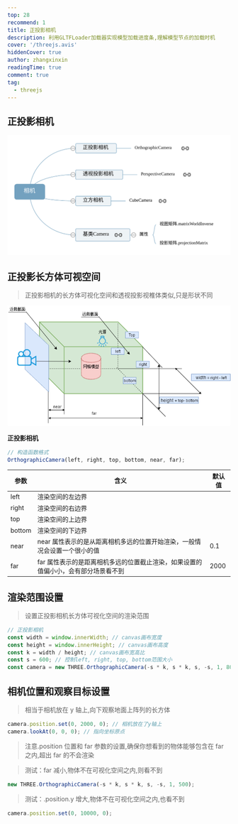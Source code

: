 ```yaml
---
top: 28
recommend: 1
title: 正投影相机
description: 利用GLTFLoader加载器实现模型加载进度条,理解模型节点的加载时机
cover: '/threejs.avis'
hiddenCover: true
author: zhangxinxin
readingTime: true
comment: true
tag:
  - threejs
---
```


## 正投影相机

![](../../public/threejs/相机.svg)

## 正投影长方体可视空间

> 正投影相机的长方体可视化空间和透视投影视椎体类似,只是形状不同

![](../../public/threejs/正投影可视空间.png)

**正投影相机**

```js
// 构造函数格式
OrthographicCamera(left, right, top, bottom, near, far);
```

| 参数   | 含义                                                                               | 默认值 |
| ------ | ---------------------------------------------------------------------------------- | ------ |
| left   | 渲染空间的左边界                                                                   |        |
| right  | 渲染空间的右边界                                                                   |        |
| top    | 渲染空间的上边界                                                                   |        |
| bottom | 渲染空间的下边界                                                                   |        |
| near   | near 属性表示的是从距离相机多远的位置开始渲染，一般情况会设置一个很小的值          | 0.1    |
| far    | far 属性表示的是距离相机多远的位置截止渲染，如果设置的值偏小小，会有部分场景看不到 | 2000   |

## 渲染范围设置

> 设置正投影相机长方体可视化空间的渲染范围

```js
// 正投影相机
const width = window.innerWidth; // canvas画布宽度
const height = window.innerHeight; // canvas画布高度
const k = width / height; // canvas画布宽高比
const s = 600; // 控制left, right, top, bottom范围大小
const camera = new THREE.OrthographicCamera(-s * k, s * k, s, -s, 1, 8000);
```

## 相机位置和观察目标设置

> 相当于相机放在 y 轴上,向下观察地面上阵列的长方体

```js
camera.position.set(0, 2000, 0); // 相机放在了y轴上
camera.lookAt(0, 0, 0); // 指向坐标原点
```

> 注意.position 位置和 far 参数的设置,确保你想看到的物体能够包含在 far 之内,超出 far 的不会渲染

> 测试：far 减小,物体不在可视化空间之内,则看不到

```js
new THREE.OrthographicCamera(-s * k, s * k, s, -s, 1, 500);
```

> 测试：.position.y 增大,物体不在可视化空间之内,也看不到

```js
camera.position.set(0, 10000, 0);
```
